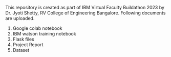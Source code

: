 This repository is created as part of IBM Virtual Faculty Buildathon 2023 by Dr. Jyoti Shetty, RV College of Engineering Bangalore. Following documents are uploaded.
  1. Google colab notebook
  2. IBM watson training notebook
  3. Flask files
  4. Project Report
  5. Dataset
